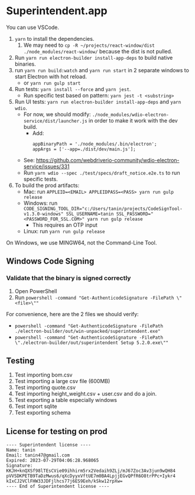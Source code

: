 Superintendent.app
====================

You can use VSCode.

1. `yarn` to install the dependencies. 
   1. We may need to `cp -R ~/projects/react-window/dist ./node_modules/react-window/` because the dist is not pulled.
2. Run `yarn run electron-builder install-app-deps` to build native binaries.
3. run `yarn run build:watch` and `yarn run start` in 2 separate windows to start Electron with hot reload.
   - or `yarn run gulp start`
4. Run tests: `yarn install --force` and `yarn jest`.
   - Run specific test based on pattern: `yarn jest -t <substring>`
5. Run UI tests: `yarn run electron-builder install-app-deps` and `yarn wdio`. 
   - For now, we should modify: `./node_modules/wdio-electron-service/dist/launcher.js` in order to make it work with the dev build.
     - Add:
       ```
       appBinaryPath = './node_modules/.bin/electron';
       appArgs = ['--app=./dist/dev/main.js'];
       ```
   - See: https://github.com/webdriverio-community/wdio-electron-service/issues/331
   - Run `yarn wdio --spec ./test/specs/draft_notice.e2e.ts` to run specific tests.
4. To build the prod artifacts:
   - Mac: run `APPLEID=<EMAIL> APPLEIDPASS=<PASS> yarn run gulp release`
   - Windows: run `CODE_SIGNING_TOOL_DIR="c:/Users/tanin/projects/CodeSignTool-v1.3.0-windows" SSL_USERNAME=tanin SSL_PASSWORD="<PASSWORD_FOR_SSL.COM>" yarn run gulp release`
     - This requires an OTP input
   - Linux: run `yarn run gulp release`

On Windows, we use MINGW64, not the Command-Line Tool.

Windows Code Signing
----------------------

### Validate that the binary is signed correctly

1. Open PowerShell
2. Run `powershell -command "Get-AuthenticodeSignature -FilePath \"<file>\""`

For convenience, here are the 2 files we should verify:

* `powershell -command "Get-AuthenticodeSignature -FilePath ./electron-builder/out/win-unpacked/superintendent.exe"`
* `powershell -command "Get-AuthenticodeSignature -FilePath \"./electron-builder/out/superintendent Setup 5.2.0.exe\""`

Testing
--------

1. Test importing bom.csv
2. Test importing a large csv file (600MB)
3. Test importing quote.csv
4. Test importing height_weight.csv + user.csv and do a join.
5. Test exporting a table especially windows
6. Test import sqlite
7. Test exporting schema

License for testing on prod
----------------------------

```
---- Superintendent license ----
Name: tanin
Email: tanin47@gmail.com
Expired: 2023-07-29T04:06:28.968065
Signature:
KKJH+knQXSf98lTEsCVie09ihhirm5rx2Vedaih9ZLj/mJ67Zoc3Av3jun9wQH84
pVVSDKPETB9TaDzMwus6/qXcDyyxVftUE7m0BA4LpjjEGvQPfR6O8trPPc+Iykr4
kIxCJ2VClFHW33JDFjlhcs77j6ES9Eeh/kSkw12rpXw=
---- End of Superintendent license ----
```
